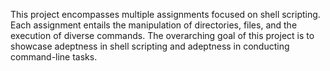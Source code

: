 This project encompasses multiple assignments focused on shell scripting. Each assignment entails the manipulation of directories, files, and the execution of diverse commands. The overarching goal of this project is to showcase adeptness in shell scripting and adeptness in conducting command-line tasks.
